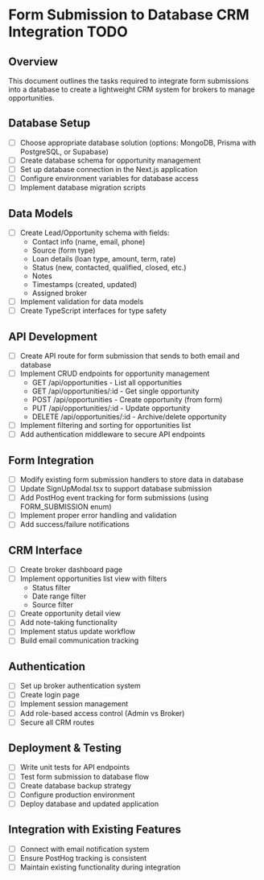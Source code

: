 # Form Submission to Database CRM Integration TODO

## Overview
This document outlines the tasks required to integrate form submissions into a database to create a lightweight CRM system for brokers to manage opportunities.

## Database Setup
- [ ] Choose appropriate database solution (options: MongoDB, Prisma with PostgreSQL, or Supabase)
- [ ] Create database schema for opportunity management
- [ ] Set up database connection in the Next.js application
- [ ] Configure environment variables for database access
- [ ] Implement database migration scripts

## Data Models
- [ ] Create Lead/Opportunity schema with fields:
  - Contact info (name, email, phone)
  - Source (form type)
  - Loan details (loan type, amount, term, rate)
  - Status (new, contacted, qualified, closed, etc.)
  - Notes
  - Timestamps (created, updated)
  - Assigned broker
- [ ] Implement validation for data models
- [ ] Create TypeScript interfaces for type safety

## API Development
- [ ] Create API route for form submission that sends to both email and database
- [ ] Implement CRUD endpoints for opportunity management
  - GET /api/opportunities - List all opportunities
  - GET /api/opportunities/:id - Get single opportunity
  - POST /api/opportunities - Create opportunity (from form)
  - PUT /api/opportunities/:id - Update opportunity
  - DELETE /api/opportunities/:id - Archive/delete opportunity
- [ ] Implement filtering and sorting for opportunities list
- [ ] Add authentication middleware to secure API endpoints

## Form Integration
- [ ] Modify existing form submission handlers to store data in database
- [ ] Update SignUpModal.tsx to support database submission
- [ ] Add PostHog event tracking for form submissions (using FORM_SUBMISSION enum)
- [ ] Implement proper error handling and validation
- [ ] Add success/failure notifications

## CRM Interface
- [ ] Create broker dashboard page
- [ ] Implement opportunities list view with filters
  - Status filter
  - Date range filter
  - Source filter
- [ ] Create opportunity detail view
- [ ] Add note-taking functionality
- [ ] Implement status update workflow
- [ ] Build email communication tracking

## Authentication
- [ ] Set up broker authentication system
- [ ] Create login page
- [ ] Implement session management
- [ ] Add role-based access control (Admin vs Broker)
- [ ] Secure all CRM routes

## Deployment & Testing
- [ ] Write unit tests for API endpoints
- [ ] Test form submission to database flow
- [ ] Create database backup strategy
- [ ] Configure production environment
- [ ] Deploy database and updated application

## Integration with Existing Features
- [ ] Connect with email notification system
- [ ] Ensure PostHog tracking is consistent
- [ ] Maintain existing functionality during integration 